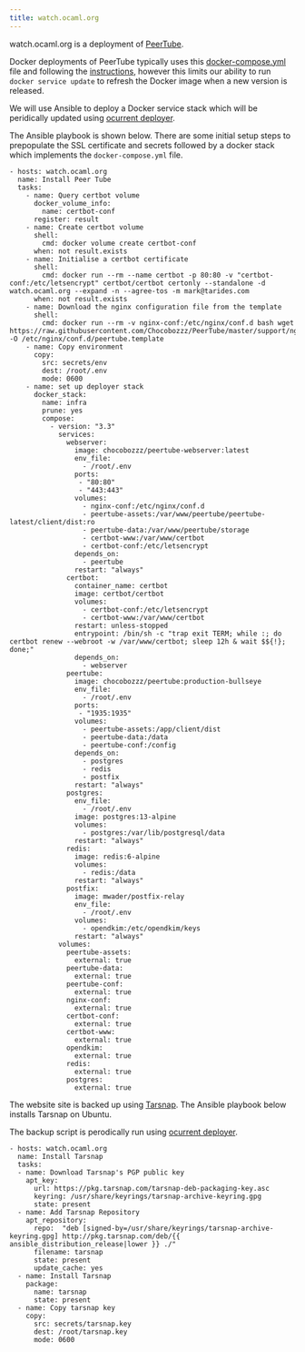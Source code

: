 ```yaml
---
title: watch.ocaml.org
---
```


watch.ocaml.org is a deployment of [PeerTube](https://joinpeertube.org).

Docker deployments of PeerTube typically uses this
[docker-compose.yml](https://github.com/Chocobozzz/PeerTube/blob/develop/support/docker/production/docker-compose.yml)
file and following the
[instructions](https://docs.joinpeertube.org/install/docker), however
this limits our ability to run `docker service update` to refresh the
Docker image when a new version is released.

We will use Ansible to deploy a Docker service stack which will be peridically updated 
using [ocurrent deployer](https://deploy.ci.ocaml.org).

The Ansible playbook is shown below.  There are some initial setup
steps to prepopulate the SSL certificate and secrets followed by a
docker stack which implements the `docker-compose.yml` file.

```
- hosts: watch.ocaml.org
  name: Install Peer Tube
  tasks:
    - name: Query certbot volume
      docker_volume_info:
        name: certbot-conf
      register: result
    - name: Create certbot volume
      shell:
        cmd: docker volume create certbot-conf 
      when: not result.exists
    - name: Initialise a certbot certificate
      shell:
        cmd: docker run --rm --name certbot -p 80:80 -v "certbot-conf:/etc/letsencrypt" certbot/certbot certonly --standalone -d watch.ocaml.org --expand -n --agree-tos -m mark@tarides.com
      when: not result.exists
    - name: Download the nginx configuration file from the template
      shell:
        cmd: docker run --rm -v nginx-conf:/etc/nginx/conf.d bash wget https://raw.githubusercontent.com/Chocobozzz/PeerTube/master/support/nginx/peertube -O /etc/nginx/conf.d/peertube.template
    - name: Copy environment
      copy:
        src: secrets/env
        dest: /root/.env
        mode: 0600
    - name: set up deployer stack
      docker_stack:
        name: infra
        prune: yes
        compose:
          - version: "3.3"
            services:
              webserver:
                image: chocobozzz/peertube-webserver:latest
                env_file:
                  - /root/.env
                ports:
                 - "80:80"
                 - "443:443"
                volumes:
                  - nginx-conf:/etc/nginx/conf.d
                  - peertube-assets:/var/www/peertube/peertube-latest/client/dist:ro
                  - peertube-data:/var/www/peertube/storage
                  - certbot-www:/var/www/certbot
                  - certbot-conf:/etc/letsencrypt
                depends_on:
                  - peertube
                restart: "always"
              certbot:
                container_name: certbot
                image: certbot/certbot
                volumes:
                  - certbot-conf:/etc/letsencrypt
                  - certbot-www:/var/www/certbot
                restart: unless-stopped
                entrypoint: /bin/sh -c "trap exit TERM; while :; do certbot renew --webroot -w /var/www/certbot; sleep 12h & wait $${!}; done;"
                depends_on:
                  - webserver
              peertube:
                image: chocobozzz/peertube:production-bullseye
                env_file:
                  - /root/.env
                ports:
                 - "1935:1935"
                volumes:
                  - peertube-assets:/app/client/dist
                  - peertube-data:/data
                  - peertube-conf:/config
                depends_on:
                  - postgres
                  - redis
                  - postfix
                restart: "always"
              postgres:
                env_file:
                  - /root/.env
                image: postgres:13-alpine
                volumes:
                  - postgres:/var/lib/postgresql/data
                restart: "always"
              redis:
                image: redis:6-alpine
                volumes:
                  - redis:/data
                restart: "always"
              postfix:
                image: mwader/postfix-relay
                env_file:
                  - /root/.env
                volumes:
                  - opendkim:/etc/opendkim/keys
                restart: "always"
            volumes:
              peertube-assets:
                external: true
              peertube-data:
                external: true
              peertube-conf:
                external: true
              nginx-conf:
                external: true
              certbot-conf:
                external: true
              certbot-www:
                external: true
              opendkim:
                external: true
              redis:
                external: true
              postgres:
                external: true
```

The website site is backed up using [Tarsnap](https://www.tarsnap.com).
The Ansible playbook below installs Tarsnap on Ubuntu.

The backup script is perodically run
using [ocurrent deployer](https://deploy.ci.ocaml.org).

```
- hosts: watch.ocaml.org
  name: Install Tarsnap
  tasks:
  - name: Download Tarsnap's PGP public key
    apt_key:
      url: https://pkg.tarsnap.com/tarsnap-deb-packaging-key.asc
      keyring: /usr/share/keyrings/tarsnap-archive-keyring.gpg
      state: present
  - name: Add Tarsnap Repository
    apt_repository:
      repo:  "deb [signed-by=/usr/share/keyrings/tarsnap-archive-keyring.gpg] http://pkg.tarsnap.com/deb/{{ ansible_distribution_release|lower }} ./"
      filename: tarsnap
      state: present
      update_cache: yes
  - name: Install Tarsnap
    package:
      name: tarsnap
      state: present
  - name: Copy tarsnap key
    copy:
      src: secrets/tarsnap.key
      dest: /root/tarsnap.key
      mode: 0600
```

